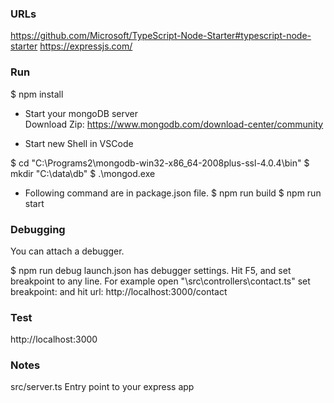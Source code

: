 ### URLs
https://github.com/Microsoft/TypeScript-Node-Starter#typescript-node-starter
https://expressjs.com/

### Run
$ npm install

- Start your mongoDB server  
Download Zip: https://www.mongodb.com/download-center/community

- Start new Shell in VSCode

$ cd "C:\Programs2\mongodb-win32-x86_64-2008plus-ssl-4.0.4\bin"
$ mkdir "C:\data\db\"
$ .\mongod.exe

- Following command are in package.json file.
$ npm run build
$ npm run start

### Debugging
You can attach a debugger. 

$ npm run debug
launch.json has debugger settings.
Hit F5, and set breakpoint to any line.
For example open "\src\controllers\contact.ts" set breakpoint:
and hit url: http://localhost:3000/contact

### Test
http://localhost:3000

### Notes
src/server.ts	Entry point to your express app

